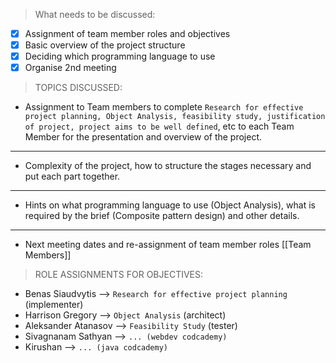 > What needs to be discussed:

- [x] Assignment of team member roles and objectives
- [x] Basic overview of the project structure
- [x] Deciding which programming language to use
- [x] Organise 2nd meeting

> TOPICS DISCUSSED:

* Assignment to Team members to complete `Research for effective project planning, Object Analysis, feasibility study, justification of project, project aims to be well defined`, etc to each Team Member for the presentation and overview of the project.
---
* Complexity of the project, how to structure the stages necessary and put each part together.
---
* Hints on what programming language to use (Object Analysis), what is required by the brief (Composite pattern design) and other details.
---
* Next meeting dates and re-assignment of team member roles [[Team Members]]

> ROLE ASSIGNMENTS FOR OBJECTIVES:

* Benas Siaudvytis --> `Research for effective project planning` (implementer)
* Harrison Gregory --> `Object Analysis` (architect)
* Aleksander Atanasov --> `Feasibility Study` (tester)
* Sivagnanam Sathyan -->  `... (webdev codcademy)`
* Kirushan -->  `... (java codcademy)`

